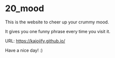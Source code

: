 # 20_mood
This is the website to cheer up your crummy mood.

It gives you one funny phrase every time you visit it. 

URL: https://kajojify.github.io/

Have a nice day! :)
